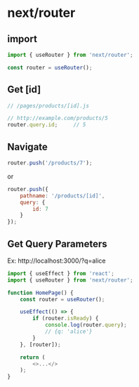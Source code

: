 # next/router

## import

```javascript
import { useRouter } from 'next/router';

const router = useRouter();
```

## Get [id]

```javascript
// /pages/products/[id].js

// http://example.com/products/5
router.query.id;     // 5
```

## Navigate

```javascript
router.push('/products/7');
```

or

```javascript
router.push({
    pathname: '/products/[id]',
    query: {
        id: 7
    }
});
```

## Get Query Parameters

Ex: http://localhost:3000/?q=alice

```js
import { useEffect } from 'react';
import { useRouter } from 'next/router';

function HomePage() {
    const router = useRouter();

    useEffect(() => {
        if (router.isReady) {
            console.log(router.query);
            // {q: 'alice'}
        }
    }, [router]);

    return (
        <>...</>
    );
}
```
